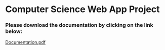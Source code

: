# Computer Science Web App Project 

### Please download the documentation by clicking on the link below: 
[Documentation.pdf](https://github.com/mariescoding/seedsApp/files/10781461/Documentation.pdf)
